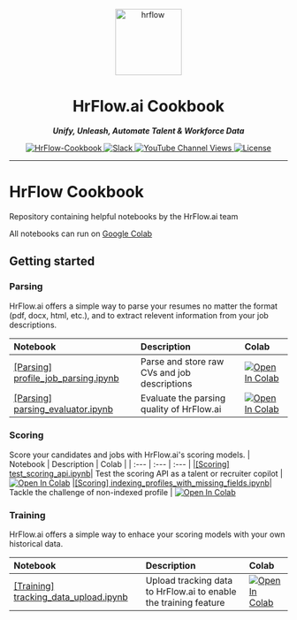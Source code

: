 <p align="center">
  <a href="https://hrflow.ai">
    <img alt="hrflow" src="https://img.riminder.net/logo-hrflow.svg" width="120" />
  </a>
</p>
<h1 align="center">
  HrFlow.ai Cookbook
</h1>
<p align="center">
    <em><b>Unify, Unleash, Automate Talent & Workforce Data</b></em>
</p>

<p align="center">
    <a href="https://github.com/Riminder/hrflow-cookbook" target="_blank">
        <img src="https://img.shields.io/github/stars/riminder/hrflow-cookbook?style=social" alt="HrFlow-Cookbook">
    </a>
    <a href="https://join.slack.com/t/hrflow-club/shared_invite/zt-1qzbtkacg-pb7qhTyHAmditoKt_xPtSw" target="_blank">
        <img src="https://img.shields.io/badge/slack-join-white.svg?logo=slack" alt="Slack">
    </a>
    <a href="https://www.youtube.com/@hrflow.aiacademy9534/?sub_confirmation=1" target="_blank">
        <img alt="YouTube Channel Views" src="https://img.shields.io/youtube/channel/views/UCb6YzPCNnGEPTfrX-GmQyTg?style=social">
    </a>
    <a href="" target="_blank">
    <img src="https://img.shields.io/static/v1?label=license&message=MIT&color=white" alt="License">
    </a>
</p>

---

# HrFlow Cookbook
Repository containing helpful notebooks by the HrFlow.ai team

All notebooks can run on [Google Colab](https://colab.research.google.com/)

## Getting started

### Parsing
HrFlow.ai offers a simple way to parse your resumes no matter the format (pdf, docx, html, etc.), and to extract relevent information from your job descriptions. 

<!-- Table -->
| Notebook | Description | Colab |
| :--- | :--- | :--- |
|[[Parsing] profile_job_parsing.ipynb](/examples/%5BParsing%5D%20profile_job_parsing.ipynb) | Parse and store raw CVs and job descriptions | [![Open In Colab](https://colab.research.google.com/assets/colab-badge.svg)](https://colab.research.google.com/github/Riminder/hrflow-cookbook/blob/main/examples/%5BParsing%5D%20profile_job_parsing.ipynb) |
| [[Parsing] parsing_evaluator.ipynb](/examples/%5BParsing%5D%20parsing_evaluator.ipynb) | Evaluate the parsing quality of HrFlow.ai | [![Open In Colab](https://colab.research.google.com/assets/colab-badge.svg)](https://colab.research.google.com/github/Riminder/hrflow-cookbook/blob/main/examples/%5BParsing%5D%20parsing_evaluator.ipynb) |


### Scoring
Score your candidates and jobs with HrFlow.ai's scoring models.
| Notebook | Description | Colab |
| :--- | :--- | :--- |
|[[Scoring] test_scoring_api.ipynb](examples/%5BScoring%5D%20test_scoring_api.ipynb)| Test the scoring API as a talent or recruiter copilot | [![Open In Colab](https://colab.research.google.com/assets/colab-badge.svg)](https://colab.research.google.com/github/Riminder/hrflow-cookbook/blob/main/examples/%5BScoring%5D%20test_scoring_api.ipynb)
|[[Scoring] indexing_profiles_with_missing_fields.ipynb](examples/%5BScoring%5D%20test_scoring_api.ipynb)| Tackle the challenge of non-indexed profile | [![Open In Colab](https://colab.research.google.com/assets/colab-badge.svg)](https://colab.research.google.com/github/Riminder/hrflow-cookbook/blob/main/examples/%5BScoring%5D%20indexing_profiles_with_missing_fields.ipynb)


### Training
HrFlow.ai offers a simple way to enhace your scoring models with your own historical data.

<!-- Table -->
| Notebook | Description | Colab |
| :--- | :--- | :--- |
|[[Training] tracking_data_upload.ipynb](examples/%5BTraining%5D%20tracking_data_upload.ipynb)| Upload tracking data to HrFlow.ai to enable the training feature | [![Open In Colab](https://colab.research.google.com/assets/colab-badge.svg)](https://colab.research.google.com/github/Riminder/hrflow-cookbook/blob/main/examples/%5BTraining%5D%20tracking_data_upload.ipynb)
